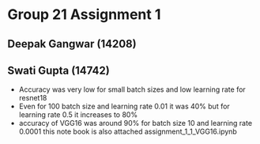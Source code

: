 # Group 21 Assignment 1
## Deepak Gangwar (14208)
## Swati Gupta (14742)

* Accuracy was very low for small batch sizes and low learning rate for resnet18
* Even for 100 batch size and learning rate 0.01 it was 40% but for learning rate 0.5 it increases to 80%
* accuracy of VGG16 was around 90% for batch size 10 and learning rate 0.0001 this note book is also attached assignment_1_1_VGG16.ipynb


